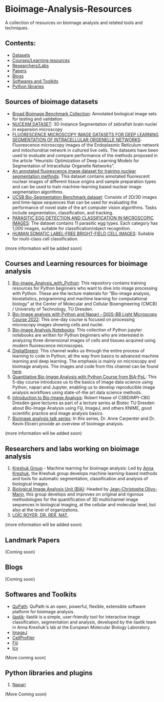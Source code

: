 # Bioimage-Analysis-Resources
A collection of resources on bioimage analysis and related tools and techniques.

## Contents:
- [Datasets](#sources-of-bioimage-datasets)
- [Courses/Learning resources](#courses-and-learning-resources-for-bioimage-analysis)
- [Researchers/Labs](#researchers-and-labs-working-on-bioimage-analysis)
- [Papers](#landmark-papers)
- [Blogs](#blogs)
- [Softwares and Toolkits](#softwares-and-toolkits)
- [Python libraries](#python-libraries-and-plugins)

## Sources of bioimage datasets

- [Broad Bioimage Benchmark Collection](https://bbbc.broadinstitute.org/image_sets): Annotated biological image sets for testing and validation
- [NUCEXM DATASET](https://ieee-dataport.org/documents/nucexm-dataset-nuclei-segmentation-expansion-microscopy): 3D Instance Segmentation of zebrafish brain nuclei in expansion microscopy
- [FLUORESCENCE MICROSCOPY IMAGE DATASETS FOR DEEP LEARNING SEGMENTATION OF INTRACELLULAR ORGENELLE NETWORKS](https://ieee-dataport.org/documents/fluorescence-microscopy-image-datasets-deep-learning-segmentation-intracellular-orgenelle): Fluorescence microscopy images of the Endoplasmic Reticulum network and mitochondrial network in cultured live cells. The datasets have been used to evaluate and compare performance of the methods proposed in the article “Heuristic Optimization of Deep Learning Models for Segmentation of Intracellular Organelle Networks”.
- [An annotated fluorescence image dataset for training nuclear segmentation methods](https://www.ebi.ac.uk/biostudies/studies/S-BSST265): This dataset contains annotated fluorescent nuclear images of different tissue origins and sample preparation types and can be used to train machine-learning based nuclear image segmentation algorithms.
- [UCSB Bio-Segmentation Benchmark dataset](https://bioimage.ucsb.edu/research/bio-segmentation): Consists of 2D/3D images and time-lapse sequences that can be used for evaluating the performance of novel state of the art computer vision algorithms. Tasks include segmentation, classification, and tracking.
- [PARASITIC EGG DETECTION AND CLASSIFICATION IN MICROSCOPIC IMAGES](https://ieee-dataport.org/competitions/parasitic-egg-detection-and-classification-microscopic-images): The dataset contains 11 parasitic egg types. Each category has 1,000 images, suitable for classification/object recognition.
- [HUMAN SOMATIC LABEL-FREE BRIGHT-FIELD CELL IMAGES](https://ieee-dataport.org/documents/human-somatic-label-free-bright-field-cell-images): Suitable for multi-class cell classification.

(more information will be added soon)

## Courses and Learning resources for bioimage analysis

1. [Bio-image_Analysis_with_Python](https://github.com/BiAPoL/Bio-image_Analysis_with_Python): This repository contains training resources for Python beginners who want to dive into image processing with Python. These are the lecture materials for "Bio-image analysis, biostatistics, programming and machine learning for computational biology" at the Center of Molecular and Cellular Bioengineering (CMCB) / University of Technology, TU Dresden.
2. [Bio-Image analysis with Python and Napari - DIGS-BB Light Microscopy Course 2022](https://biapol.github.io/DIGS-BB_LM_Course_Bio-Image_Analysis_2022/intro.html): This one-day course is focused on processing microscopy images showing cells and nuclei.
3. [Bio-image Analysis Notebooks](https://haesleinhuepf.github.io/BioImageAnalysisNotebooks/intro.html): This collection of Python jupyter notebooks are written for Python beginners who are interested in analyzing three dimensional images of cells and tissues acquired using modern fluorescence microscopes.
4. [DigitalSreeni](https://www.youtube.com/digitalsreeni): This channel walks us through the entire process of learning to code in Python; all the way from basics to advanced machine learning and deep learning. The emphasis is mainly on microscopy and bioimage analysis. The images and code from this channel can be found [here](https://github.com/bnsreenu/python_for_microscopists).
5. [Quantitative Bio-Image Analysis with Python Course from BiA-PoL](https://github.com/BiAPoL/Quantitative_Bio_Image_Analysis_with_Python_2022): This 5-day course introduces us to the basics of image data science using Python, napari and Jupyter, enabling us to develop reproducible image analysis workflows using state-of-the art data science methods.
6. [Introduction to Bio-Image Analysis](https://www.denbi.de/online-training-media-library/919-introduction-to-bioimaging): Robert Haase of CSBD/MPI-CBG Dresden gave lectures as part of a lecture series at Biotec TU Dresden about Bio-Image Analysis using Fiji, ImageJ, and others KNIME, good scientific practice and image analysis basics.
7. [Bioimage analysis talk series](https://www.ibiology.org/techniques/bioimage-analysis/): In this series, Dr. Anne Carpenter and Dr. Kevin Eliceiri provide an overview of bioimage analysis.

(more information will be added soon)

## Researchers and labs working on bioimage analysis

1. [Kreshuk Group](https://www.embl.org/groups/kreshuk/) - Machine learning for bioimage analysis: Led by [Anna Kreshuk](https://www.embl.org/people/person/f6c69f1e5895edd0a5b4577c1c21312c37abad3b950b90f2edba134b1bf45e06/), the Kreshuk group develops machine learning-based methods and tools for automatic segmentation, classification and analysis of biological images.
2. [Biological Image Analysis Unit (BIA)](https://research.pasteur.fr/en/team/bioimage-analysis/): Headed by [Jean-Christophe Olivo-Marin](https://research.pasteur.fr/en/member/jean-christophe-olivo-marin/), this group develops and improves on original and rigorous methodologies for the quantification of 3D multichannel image sequences in biological imaging, at the cellular and molecular level, but also at the level of organizations.
3. [LOÏC ROYER, DR. RER. NAT.](https://www.czbiohub.org/people/cz-biohub-staff/loic-royer-dr-rer-nat/)

(more information will be added soon)

## Landmark Papers

(Coming soon)

## Blogs

(Coming soon)

## Softwares and Toolkits

- [QuPath](https://qupath.github.io/): QuPath is an open, powerful, flexible, extensible software platform for bioimage analysis.
- [ilastik](https://www.ilastik.org/): ilastik is a simple, user-friendly tool for interactive image classification, segmentation and analysis, developed by the ilastik team in Anna Kreshuk's lab at the European Molecular Biology Laboratory.
- [ImageJ](https://imagej.nih.gov/ij/)
- [CellProfiler](https://cellprofiler.org/)
- [Fiji](https://fiji.sc/)
- [Icy](https://icy.bioimageanalysis.org/)
 


(More coming soon)

## Python libraries and plugins

1. [Napari](https://napari.org/stable/)

(More Coming soon)
